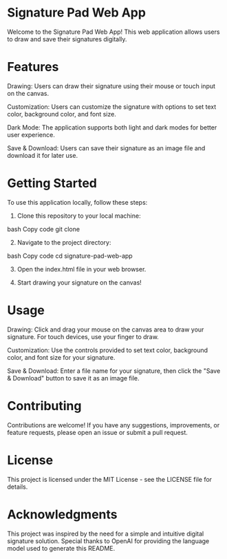 
# Signature Pad Web App
Welcome to the Signature Pad Web App! This web application allows users to draw and save their signatures digitally.

# Features
Drawing: Users can draw their signature using their mouse or touch input on the canvas.

Customization: Users can customize the signature with options to set text color, background color, and font size.

Dark Mode: The application supports both light and dark modes for better user experience.

Save & Download: Users can save their signature as an image file and download it for later use.

# Getting Started
To use this application locally, follow these steps:

1. Clone this repository to your local machine:

bash
Copy code
git clone <repository-url>

2. Navigate to the project directory:

bash
Copy code
cd signature-pad-web-app

3. Open the index.html file in your web browser.

4. Start drawing your signature on the canvas!

# Usage

Drawing: Click and drag your mouse on the canvas area to draw your signature. For touch devices, use your finger to draw.

Customization: Use the controls provided to set text color, background color, and font size for your signature.

Save & Download: Enter a file name for your signature, then click the "Save & Download" button to save it as an image file.

# Contributing

Contributions are welcome! If you have any suggestions, improvements, or feature requests, please open an issue or submit a pull request.

# License
This project is licensed under the MIT License - see the LICENSE file for details.

# Acknowledgments
This project was inspired by the need for a simple and intuitive digital signature solution.
Special thanks to OpenAI for providing the language model used to generate this README.
